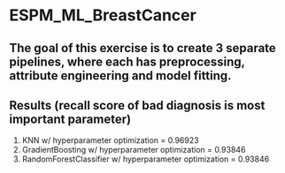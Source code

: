 # ESPM_ML_BreastCancer
## The goal of this exercise is to create 3 separate pipelines, where each has preprocessing, attribute engineering and model fitting.
## Results (recall score of bad diagnosis is most important parameter)
1. KNN w/ hyperparameter optimization = 0.96923
2. GradientBoosting w/ hyperparameter optimization = 0.93846
3. RandomForestClassifier w/ hyperparameter optimization = 0.93846
